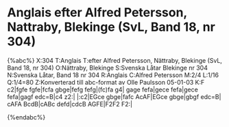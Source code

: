 # Anglais efter Alfred Petersson, Nattraby, Blekinge (SvL, Band 18, nr 304)

{%abc%}
X:304
T:Anglais
T:efter Alfred Petersson, Nättraby, Blekinge (SvL, Band 18, nr 304)
O:Nättraby, Blekinge
S:Svenska Låtar Blekinge nr 304
N:Svenska Låtar, Band 18 nr 304
R:Anglais
C:Alfred Petersson
M:2/4
L:1/16
Q:1/4=80
Z:Konverterad till abc-format av  Olle Paulsson 05-01-03
K:F
c2|fgfe fgfe|fcfa gbge|fefg fefg|(fc)fa g4|
gage fefa|gece fefa|gece fefa|gagf edc=B|c4 z2:|
|:c2|EGce gbge|fafc AcAF|EGce gbge|gbgf edc=B|
cAFA BcdB|cABc defd|cdcB AGFE|F2F2 F2:|

{%endabc%}

